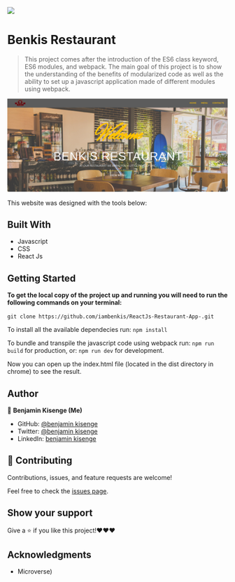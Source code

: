 ![](https://img.shields.io/badge/Microverse-blueviolet)

# Benkis Restaurant

> This project comes after the introduction of the ES6 class keyword, ES6 modules, and webpack. The main goal of this project is to show the understanding of the benefits of modularized code as well as the ability to set up a javascript application made of different modules using webpack.

![screenshot](./resto.png)

This website was designed with the tools below:

## Built With

- Javascript
- CSS
- React Js

## Getting Started

**To get the local copy of the project up and running you will need to run the following commands on your terminal:**

`git clone https://github.com/iambenkis/ReactJs-Restaurant-App-.git`

To install all the available dependecies run:
`npm install`

To bundle and transpile the javascript code using webpack run:
`npm run build` for production, or:
`npm run dev` for development.

Now you can open up the index.html file (located in the dist directory in chrome) to see the result.

## Author

👤 **Benjamin Kisenge (Me)**

* GitHub: [@benjamin kisenge](https://github.com/iambenkis)
* Twitter: [@benjamin kisenge](https://twitter.com/iambenkis)
* LinkedIn: [benjamin kisenge](https://www.linkedin.com/in/ben-kisenge/)

## 🤝 Contributing

Contributions, issues, and feature requests are welcome!

Feel free to check the [issues page](https://github.com/iambenkis/ReactJs-Restaurant-App-/issues).

## Show your support

Give a ⭐️ if you like this project!❤️❤️❤️

## Acknowledgments

- Microverse)